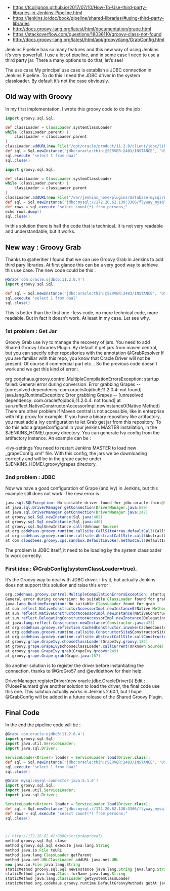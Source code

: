 * https://tcollignon.github.io/2017/07/10/How-To-Use-third-party-libraries-in-Jenkins-Pipeline.html
* https://jenkins.io/doc/book/pipeline/shared-libraries/#using-third-party-libraries
* http://docs.groovy-lang.org/latest/html/documentation/grape.html
* https://stackoverflow.com/questions/18036110/groovy-class-not-found
* http://docs.groovy-lang.org/latest/html/api/groovy/lang/GrabConfig.html

Jenkins Pipeline has so many features and this new way of using Jenkins it’s very powerfull. I use a lot of pipeline, and in some case I need to use a third party jar. There a many options to do that, let’s see!

The use case
My principal use case is establish a JDBC connection in Jenkins Pipeline. To do this I need the JDBC driver in the system classloader. By default it’s not the case obviously.

## Old way with Groovy
In my first implementation, I wrote this groovy code to do the job :

```groovy
import groovy.sql.Sql;

def classLoader = ClassLoader.systemClassLoader
while (classLoader.parent) {
    classLoader = classLoader.parent
}
classLoader.addURL(new File("/opt/oracle/product/11.2.0/client/jdbc/lib/ojdbc6.jar").toURL())
def sql = Sql.newInstance('jdbc:oracle:thin:@SERVER:2483/INSTANCE', 'USER', 'PASSWORD', 'oracle.jdbc.OracleDriver')
sql.execute 'select 1 from dual'
sql.close()
```

```groovy
import groovy.sql.Sql;

def classLoader = ClassLoader.systemClassLoader
while (classLoader.parent) {
	classLoader = classLoader.parent
}
classLoader.addURL(new File("/var/jenkins_home/plugins/database-mysql/WEB-INF/lib/mysql-connector-java-5.1.42.jar").toURL())
def sql = Sql.newInstance("jdbc:mysql://172.20.62.130:3306/flyway_mysql", "root", "123456", "com.mysql.jdbc.Driver")
def rows = sql.execute "select count(*) from persons;"
echo rows.dump()
sql.close()	
```

In this solution there is half the code that is technical. It is not very readable and understandable, but it works.

## New way : Groovy Grab
Thanks to @aheritier I found that we can use Groovy Grab in Jenkins to add third pary libraries. At first glance this can be a very good way to achieve this use case. The new code could be this :

```groovy
@Grab('com.oracle:ojdbc6:11.2.0.4')
import groovy.sql.Sql;

def sql = Sql.newInstance('jdbc:oracle:thin:@SERVER:2483/INSTANCE', 'USER', 'PASSWORD', 'oracle.jdbc.OracleDriver')
sql.execute 'select 1 from dual'
sql.close()
```
This is better than the first one : less code, no more technical code, more readable. But in fact it doesn’t work. At least in my case. Let see why.

### 1st problem : Get Jar
Groovy Grab use Ivy to manage the recovery of jars. You need to add Shared Groovy Libraries Plugin. By default it get jars from maven central, but you can specify other repositories with the annotation @GrabResolver If you are familiar with this repo, you know that Oracle Driver will not be present. Of course it commercial part etc…​ So the previous code doesn’t work and we get this kind of error :

org.codehaus.groovy.control.MultipleCompilationErrorsException: startup failed:
General error during conversion: Error grabbing Grapes -- [unresolved dependency: com.oracle#ojdbc6;11.2.0.4: not found]
java.lang.RuntimeException: Error grabbing Grapes -- [unresolved dependency: com.oracle#ojdbc6;11.2.0.4: not found]
at sun.reflect.NativeConstructorAccessorImpl.newInstance0(Native Method)
There are other problem if Maven central is not accessible, like in enterprise with http proxy for example. If you have a binary repository like artifactory, you must add a Ivy configuration to let Grab get jar from this repository. To do this add a grapeConfig.xml in your jenkins MASTER installation, in the $JENKINS_HOME/.groovy directory. You can generate Ivy config from the artifactory instance. An example can be :

<?xml version="1.0" encoding="UTF-8"?>
<ivy-settings
  <settings defaultResolver="downloadGrapes" />
  <credentials host="artifactoryHostname" realm="Artifactory Realm" username="user" passwd="password" />
  <resolvers>
    <chain name="downloadGrapes">
      <ibiblio name="public" m2compatible="true" root="http://artifactoryHostname/artifactory/libs-release" />
    </chain>
  </resolvers>
</ivy-settings>
You need to restart Jenkins MASTER to load new _grapeConfig.xml" file.
With this config, the jars we be downloading correctly and will be in the grape cache under $JENKINS_HOME/.groovy/grapes directory.

### 2nd problem : JDBC
Now we have a good configuration of Grape (and Ivy) in Jenkins, but this example still does not work. The new error is :

```java
java.sql.SQLException: No suitable driver found for jdbc:oracle:thin:@SERVER:2483/INSTANCE
at java.sql.DriverManager.getConnection(DriverManager.java:689)
at java.sql.DriverManager.getConnection(DriverManager.java:247)
at groovy.sql.Sql.newInstance(Sql.java:402)
at groovy.sql.Sql.newInstance(Sql.java:446)
at groovy.sql.Sql$newInstance.call(Unknown Source)
at org.codehaus.groovy.runtime.callsite.CallSiteArray.defaultCall(CallSiteArray.java:48)
at org.codehaus.groovy.runtime.callsite.AbstractCallSite.call(AbstractCallSite.java:113)
at com.cloudbees.groovy.cps.sandbox.DefaultInvoker.methodCall(DefaultInvoker.java:18)
```
The problem is JDBC itself, it need to be loading by the system classloader to work correctly.

### First idea : @GrabConfig(systemClassLoader=true).

It’s the Groovy way to deal with JDBC driver. I try it, but actually Jenkins does not support this solution and raise this error :

```java
org.codehaus.groovy.control.MultipleCompilationErrorsException: startup failed:
General error during conversion: No suitable ClassLoader found for grab
java.lang.RuntimeException: No suitable ClassLoader found for grab
at sun.reflect.NativeConstructorAccessorImpl.newInstance0(Native Method)
at sun.reflect.NativeConstructorAccessorImpl.newInstance(NativeConstructorAccessorImpl.java:62)
at sun.reflect.DelegatingConstructorAccessorImpl.newInstance(DelegatingConstructorAccessorImpl.java:45)
at java.lang.reflect.Constructor.newInstance(Constructor.java:423)
at org.codehaus.groovy.reflection.CachedConstructor.invoke(CachedConstructor.java:83)
at org.codehaus.groovy.runtime.callsite.ConstructorSite$ConstructorSiteNoUnwrapNoCoerce.callConstructor(ConstructorSite.java:105)
at org.codehaus.groovy.runtime.callsite.AbstractCallSite.callConstructor(AbstractCallSite.java:247)
at groovy.grape.GrapeIvy.chooseClassLoader(GrapeIvy.groovy:182)
at groovy.grape.GrapeIvy$chooseClassLoader.callCurrent(Unknown Source)
at groovy.grape.GrapeIvy.grab(GrapeIvy.groovy:249)
at groovy.grape.Grape.grab(Grape.java:167)
```
So another solution is to register the driver before instantiating the connection, thanks to @GroGro57 and @evildethow for their help.

DriverManager.registerDriver(new oracle.jdbc.OracleDriver())
Edit : @JosePaumard give another solution to load the driver, the final code use this one. This solution actually works in Jenkins 2.60.1, but I hope @GrabConfig will be added in a future release of the Shared Groovy Plugin.

## Final Code
In the end the pipeline code will be :

```groovy
@Grab('com.oracle:ojdbc6:11.2.0.4')
import groovy.sql.Sql;
import java.util.ServiceLoader;
import java.sql.Driver;

ServiceLoader<Driver> loader = ServiceLoader.load(Driver.class);
def sql = Sql.newInstance('jdbc:oracle:thin:@SERVER:2483/INSTANCE', 'USER', 'PASSWORD', 'oracle.jdbc.OracleDriver')
sql.execute 'select 1 from dual'
sql.close()
```


```groovy
@Grab('mysql:mysql-connector-java:5.1.6')
import groovy.sql.Sql;
import java.util.ServiceLoader;
import java.sql.Driver;

ServiceLoader<Driver> loader = ServiceLoader.load(Driver.class);
def sql = Sql.newInstance("jdbc:mysql://172.20.62.130:3306/flyway_mysql", "root", "123456", "com.mysql.jdbc.Driver")
def rows = sql.execute "select count(*) from persons;"
sql.close()	



// http://172.20.62.42:8080/scriptApproval/
method groovy.sql.Sql close
method groovy.sql.Sql execute java.lang.String
method java.io.File toURL
method java.lang.ClassLoader getParent
method java.net.URLClassLoader addURL java.net.URL
new java.io.File java.lang.String
staticMethod groovy.sql.Sql newInstance java.lang.String java.lang.String java.lang.String java.lang.String
staticMethod java.lang.Class forName java.lang.String
staticMethod java.lang.ClassLoader getSystemClassLoader
staticMethod org.codehaus.groovy.runtime.DefaultGroovyMethods getAt java.util.Collection java.lang.String
```